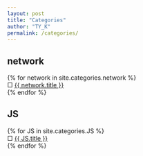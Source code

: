 ```yaml
---
layout: post
title: "Categories"
author: "TY_K"
permalink: /categories/
---
```


<div>
    <h2> network </h2>
    {% for network in site.categories.network %}
        <div>
            □ <a href="{{ network.url | prepend: site.baseurl }}">{{ network.title }}</a>
        </div>
    {% endfor %}
</div>
<div>
    <h2> JS </h2>
    {% for JS in site.categories.JS %}
        <div>
            □ <a href="{{ JS.url | prepend: site.baseurl }}">{{ JS.title }}</a>
        </div>
    {% endfor %}
</div>